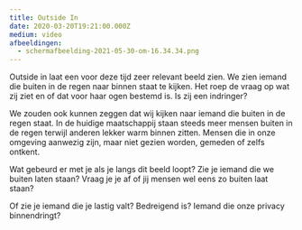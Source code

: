 ```yaml
---
title: Outside In
date: 2020-03-20T19:21:00.000Z
medium: video
afbeeldingen:
  - schermafbeelding-2021-05-30-om-16.34.34.png
---
```

Outside in laat een voor deze tijd zeer relevant beeld zien. We zien iemand die buiten in de regen naar binnen staat te kijken. Het roep de vraag op wat zij ziet en of dat voor haar ogen bestemd is. Is zij een indringer?

We zouden ook kunnen zeggen dat wij kijken naar iemand die buiten in de regen staat. In de huidige maatschappij staan steeds meer mensen buiten in de regen terwijl anderen lekker warm binnen zitten. Mensen die in onze omgeving aanwezig zijn, maar niet gezien worden, gemeden of zelfs ontkent.

Wat gebeurd er met je als je langs dit beeld loopt? Zie je iemand die we buiten laten staan? Vraag je je af of jij mensen wel eens zo buiten laat staan?

Of zie je iemand die je lastig valt? Bedreigend is? Iemand die onze privacy binnendringt?
